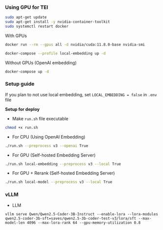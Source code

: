 ### Using GPU for TEI

```bash
sudo apt-get update
sudo apt-get install -y nvidia-container-toolkit
sudo systemctl restart docker
```


With GPUs
```bash
docker run --rm --gpus all -d nvidia/cuda:11.8.0-base nvidia-smi

docker-compose --profile local-embedding up -d
```

Without GPUs (OpenAI embedding)

```bash
docker-compose up -d
```

### Setup guide
If you plan to not use local embedding, set `LOCAL_EMBEDDING = false` in `.env` file

**Setup for deploy**

- Make `run.sh` file executable
```bash
chmod +x run.sh
```

- For CPU (Using OpenAI Embedding)
```bash
./run.sh --preprocess v3 --openai True 
```

- For GPU (Self-hosted Embedding Server)
```bash
./run.sh local-embedding --preprocess v3 --local True
```

- For GPU + Rerank (Self-hosted Embedding Server)
```bash
./run.sh local-model --preprocess v3 --local True
```

### vLLM

- LLM
```
vllm serve Qwen/Qwen2.5-Coder-3B-Instruct --enable-lora --lora-modules qwen2.5-coder-3b-sft=saves/qwen2.5-3b-coder-test-v3/lora/sft --max-model-len 4096 --max-lora-rank 64 --gpu-memory-utilization 0.8
```

